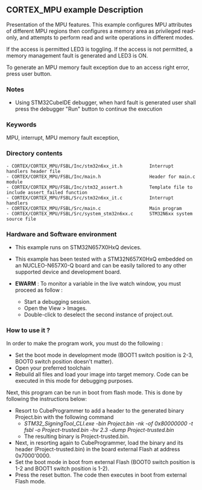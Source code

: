 ## <b>CORTEX_MPU example Description</b>

Presentation of the MPU features. This example configures MPU attributes of different
MPU regions then configures a memory area as privileged read-only, and attempts to
perform read and write operations in different modes.

If the access is permitted LED3 is toggling. If the access is not permitted,
a memory management fault is generated and LED3 is ON.

To generate an MPU memory fault exception due to an access right error, press
user button.

### <b>Notes</b>

  - Using STM32CubeIDE debugger, when hard fault is generated user shall press the debugger "Run" button to continue the execution

### <b>Keywords</b>

MPU, interrupt, MPU memory fault exception,

### <b>Directory contents</b>

    - CORTEX/CORTEX_MPU/FSBL/Inc/stm32n6xx_it.h          Interrupt handlers header file
    - CORTEX/CORTEX_MPU/FSBL/Inc/main.h                  Header for main.c module
    - CORTEX/CORTEX_MPU/FSBL/Inc/stm32_assert.h          Template file to include assert_failed function
    - CORTEX/CORTEX_MPU/FSBL/Src/stm32n6xx_it.c          Interrupt handlers
    - CORTEX/CORTEX_MPU/FSBL/Src/main.c                  Main program
    - CORTEX/CORTEX_MPU/FSBL/Src/system_stm32n6xx.c      STM32N6xx system source file

### <b>Hardware and Software environment</b>

  - This example runs on STM32N657X0HxQ devices.

  - This example has been tested with a STM32N657X0HxQ embedded on an
    NUCLEO-N657X0-Q board and can be easily tailored to any other supported
    device and development board.

  - **EWARM** : To monitor a variable in the live watch window, you must proceed as follow :
    - Start a debugging session.
    - Open the View > Images.
    - Double-click to deselect the second instance of project.out.

### <b>How to use it ?</b>

In order to make the program work, you must do the following :

 - Set the boot mode in development mode (BOOT1 switch position is 2-3, BOOT0 switch position doesn't matter).
 - Open your preferred toolchain
 - Rebuild all files and load your image into target memory. Code can be executed in this mode for debugging purposes.

 Next, this program can be run in boot from flash mode. This is done by following the instructions below:
 
 - Resort to CubeProgrammer to add a header to the generated binary Project.bin with the following command
   - *STM32_SigningTool_CLI.exe -bin Project.bin -nk -of 0x80000000 -t fsbl -o Project-trusted.bin -hv 2.3 -dump Project-trusted.bin*
   - The resulting binary is Project-trusted.bin.
 - Next, in resorting again to CubeProgrammer, load the binary and its header (Project-trusted.bin) in the board external Flash at address 0x7000'0000.
 - Set the boot mode in boot from external Flash (BOOT0 switch position is 1-2 and BOOT1 switch position is 1-2).
 - Press the reset button. The code then executes in boot from external Flash mode.
